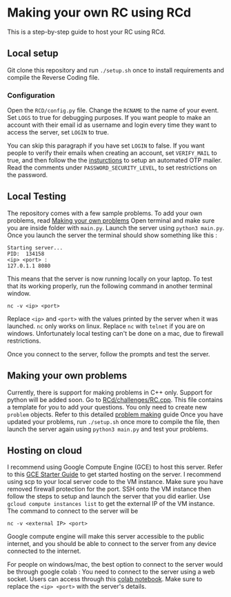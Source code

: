 # Making your own RC using RCd

This is a step-by-step guide to host your RC using RCd.

## Local setup 

Git clone this repository and run `./setup.sh` once to install requirements and compile the Reverse Coding file. 
### Configuration
Open the `RCD/config.py` file. 
Change the `RCNAME` to the name of your event. Set `LOGS` to true for debugging purposes. If you want people to make an account with their email id as username and login every time they want to access the server, set `LOGIN` to true.

You can skip this paragraph if you have set `LOGIN` to false.
If you want people to verify their emails when creating an account, set `VERIFY_MAIL` to true, and then follow the the [insturctions](RCd/mail/Instructions.md) to setup an automated OTP mailer. 
Read the comments under `PASSWORD_SECURITY_LEVEL`, to set restrictions on the password.

## Local Testing

The repository comes with a few sample problems. To add your own problems, read [Making your own problems](#making-your-own-problems)
Open terminal and make sure you are inside folder with `main.py`. Launch the server using `python3 main.py`.
Once you launch the server the terminal should show something like this :
```
Starting server...
PID:  134158
<ip> <port> :
127.0.1.1 8080
```
This means that the server is now running locally on your laptop. To test that its working properly, run the following command in another terminal window. 
```
nc -v <ip> <port>
```
Replace `<ip>` and `<port>` with the values printed by the server when it was launched. `nc` only works on linux. Replace `nc` with `telnet` if you are on windows. Unfortunately local testing can't be done on a mac, due to firewall restrictions.

Once you connect to the server, follow the prompts and test the server. 

## Making your own problems

Currently, there is support for making problems in C++ only. Support for python will be added soon.
Go to [RCd/challenges/RC.cpp](RCd/challenges/RC.cpp). This file contains a template for you to add your questions. You only need to create new `problem` objects. Refer to this detailed [problem making](RCd/challenges/problemMaking.md) guide
Once you have updated your problems, run `./setup.sh` once more to compile the file, then launch the server again using `python3 main.py` and test your problems. 

## Hosting on cloud 
I recommend using Google Compute Engine (GCE) to host this server. Refer to this [GCE Starter Guide](https://tangible-plantain-df6.notion.site/Gcloud-Compute-1bbb509ab4c4809dabaeece6aedadee3?pvs=4) to get started hosting on the server. I recommend using scp to your local server code to the VM instance. Make sure you have removed firewall protection for the port. SSH onto the VM instance then follow the steps to setup and launch the server that you did earlier. 
Use `gcloud compute instances list` to get the external IP of the VM instance. The command to connect to the server will be 
```
nc -v <external IP> <port>
```
Google compute engine will make this server accessible to the public internet, and you should be able to connect to the server from any device connected to the internet.

For people on windows/mac, the best option to connect to the server would be through google colab : 
You need to connect to the server using a web socket. Users can access through this [colab notebook](https://colab.research.google.com/drive/1jeKH3Nfrz2U-exz415XC-Z_ezeXpFLQy?usp=sharing). Make sure to replace the `<ip> <port>` with the server's details.